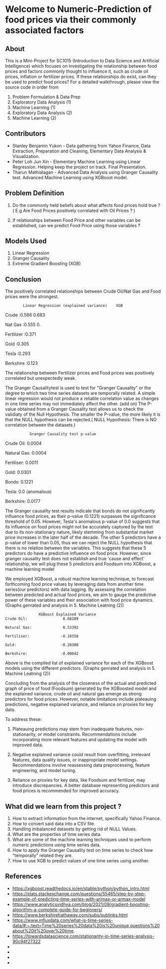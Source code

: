 # Welcome to Numeric-Prediction of food prices via their commonly associated factors

## About

This is a Mini-Project for SC1015 (Introduction to Data Science and Artificial Intelligence) which focuses on investigating the relationship between food prices and factors commonly thought to influence it, such as crude oil prices, inflation or fertilizer prices. If these relationships do exist, can they be used to predict food prices? 
For a detailed walkthrough, please view the source code in order from 

1. Problem Formulation & Data Prep
2. Exploratory Data Analysis (1)
3. Machine Learning (1)
4. Exploratory Data Analysis (2)
5. Machine Learning (2)

## Contributors
- Stanley Benjamin Yukon - Data gathering from Yahoo Finance, Data Extraction, Preparation and Cleaning, Elementary Data Analysis & Visualization.
- Peter Loh Jun Xin  - Elementary Machine Learning using Linear Regression. Helping keep the project on track. Final Presentation.
-  Tharun Mathialagan - Advanced Data Analysis using Granger Causality test. Advanced Machine Learning using XGBoost model.

## Problem Definition
1. Do the commonly held beliefs about what affects food prices hold true ? ( E.g Are Food Prices positively correlated with Oil Prices ? )
  
2. If relationships between Food Price and other variables can be established, can we predict Food Price using those variables ?

## Models Used
1. Linear Regression
2. Granger Causality
3. Extreme Gradient Boosting (XGB)

## Conclusion 
The positively correlated relationships between Crude Oil/Nat Gas and Food prices were the strongest.

            Linear Regression (explained variance)    XGB
Crude      :0.566                                     0.683       

Nat Gas    :0.555                                     0.

Fertilizer :0.371                                     

Gold       :0.305                                     

Tesla      :0.293                                      

Berkshire  :0.123                                     

The relationship between Fertilizer prices and Food prices was positively correlated but unexpectedly weak.


The Granger Causalitytest is used to test for "Granger Causality" or the degree to which two time series datasets are temporally related.
A simple linear regression would not produce a reliable correlation value as changes in one time series may not immediately affect the other. (add on) The P-value obtained from a Granger Causality test allows us to check the validiaty of the Null Hypothesis. The smaller the P-value, the more likely it is that the NULL hypothesis can be rejected.( NULL Hypothesis: There is NO correlation between the datasets.)

               Granger Causality test p-value
Crude Oil:                0.0004

Natural Gas:              0.0004

Fertiliser:               0.0011

Gold:                     0.0301

Bonds:                    0.1221

Tesla:                    0.0 (anomalous)

Berkshire:                0.0177


The Granger causality test results indicate that bonds do not significantly influence food prices, as their p-value (0.1221) surpasses the significance threshold of 0.05. However, Tesla's anomalous p-value of 0.0 suggests that its influence on food prices might not be accurately captured by the test due to its non-stationary nature, likely stemming from substantial market price increases in the later half of the decade.
The other 5 predictors have a p-value of lower than 0.05, thus we can reject the NULL hypothesis that there is no relation between the variables. This suggests that these 5 predictors do have a predictive influence on food price. However, since granger causality test does not establish and true 'cause and effect' relationship, we will plug these 5 predictors and Foodsum into XGBoost, a machine learning model 

We employed XGBoost, a robust machine learning technique, to forecast forthcoming food price values by leveraging data from another time series(our predictors) with data lagging. By assessing the correlation between predicted and actual food prices, we aim to gauge the predictive power of these variables and their association with food price dynamics. (Graphs genrated and analysis in 5. Machine Leatning (2))

                   XGBoost Explained Variance
    Crude Oil:                0.68289

    Natural Gas:              0.53392

    Fertiliser:              -0.10358

    Gold:                    -0.20308

    Berkshire:               -0.00042
    
    
Above is the compiled list of explained variance for each of the XGBoost models using the different predictors. (Graphs genrated and analysis in 5. Machine Leatning (2))

Concluding from the analysis of the closeness of the actual and predicted graph of price of food (Foodsum) generated by the XGBoosted model and the explained variance, crude oil and natural gas emerge as strong predictors for food prices. However, notable limitations include plateauing predictions, negative explained variance, and reliance on proxies for key data. 

To address these:

1. Plateauing predictions may stem from inadequate features, non-stationarity, or model constraints. Recommendations include incorporating more relevant features and updating the model with improved data.

2. Negative explained variance could result from overfitting, irrelevant features, data quality issues, or inappropriate model settings. Recommendations involve reassessing data preprocessing, feature engineering, and model tuning.

3. Reliance on proxies for key data, like Foodsum and fertilizer, may introduce discrepancies. A better database representing predictors and food prices is recommended for improved accuracy.



## What did we learn from this project ?
1. How to extract information from the internet, specifically Yahoo Finance.
2. How to convert said data into a CSV file.
3. Handling imbalanced datasets by getting rid of NULL Values.
4. What are the properties of time series data.
5. What are some of the machine learning techniques used to perform numeric predictions using time series data.
6. How to apply the Granger Causality test on time series to check how "temporally" related they are.
7. How to use XGB to predict values of one time series using another.

## References
- https://xgboost.readthedocs.io/en/stable/python/python_intro.html
- https://stats.stackexchange.com/questions/55465/step-by-step-example-of-predicting-time-series-with-arimax-or-armax-model
- https://www.analyticsvidhya.com/blog/2021/09/gradient-boosting-algorithm-a-complete-guide-for-beginners/
- https://www.berkshirehathaway.com/subs/sublinks.html
- https://www.influxdata.com/what-is-time-series-data/#:~:text=Time%20series%20data%20is%20unique,questions%20about%20it%20over%20time.
- https://towardsdatascience.com/stationarity-in-time-series-analysis-90c94f27322
-
-
-
-

